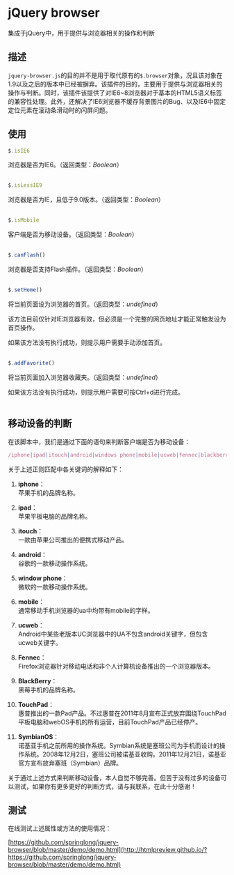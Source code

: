 # jQuery browser

集成于jQuery中，用于提供与浏览器相关的操作和判断

## 描述

`jquery-browser.js`的目的并不是用于取代原有的`$.browser`对象，况且该对象在1.9以及之后的版本中已经被摒弃。该插件的目的，主要用于提供与浏览器相关的操作与判断。同时，该插件该提供了对IE6~8浏览器对于基本的HTML5语义标签的兼容性处理。此外，还解决了IE6浏览器不缓存背景图片的Bug、以及IE6中固定定位元素在滚动条滑动时的闪屏问题。

## 使用

```js
$.isIE6
```

浏览器是否为IE6。（返回类型：*Boolean*）
<br>
<br>

```js
$.isLessIE9
```

浏览器是否为IE，且低于9.0版本。（返回类型：*Boolean*）
<br>
<br>

```js
$.isMobile
```

客户端是否为移动设备。（返回类型：*Boolean*）
<br>
<br>

```js
$.canFlash()
```

浏览器是否支持Flash插件。（返回类型：*Boolean*）
<br>
<br>

```js
$.setHome()
```

将当前页面设为浏览器的首页。（返回类型：*undefined*）

该方法目前仅针对IE浏览器有效，但必须是一个完整的网页地址才能正常触发设为首页操作。

如果该方法没有执行成功，则提示用户需要手动添加首页。
<br>
<br>

```js
$.addFavorite()
```

将当前页面加入浏览器收藏夹。（返回类型：*undefined*）

如果该方法没有执行成功，则提示用户需要可按Ctrl+d进行完成。
<br>
<br>

## 移动设备的判断

在该脚本中，我们是通过下面的语句来判断客户端是否为移动设备：

```js
/iphone|ipad|itouch|android|windows phone|mobile|ucweb|fennec|blackberry|touchpad|symbianos/i.test(navigator.userAgent)
```

关于上述正则匹配中各关键词的解释如下：

1. **iphone**：
<br>苹果手机的品牌名称。

2. **ipad**：
<br>苹果平板电脑的品牌名称。

3. **itouch**：
<br>一款由苹果公司推出的便携式移动产品。

3. **android**：
<br>谷歌的一款移动操作系统。

4. **window phone**：
<br>微软的一款移动操作系统。

5. **mobile**：
<br>通常移动手机浏览器的ua中均带有mobile的字样。

5. **ucweb**：
<br>Android中某些老版本UC浏览器中的UA不包含android关键字，但包含ucweb关键字。

6. **Fennec**：
<br>Firefox浏览器针对移动电话和非个人计算机设备推出的一个浏览器版本。

7. **BlackBerry**：
<br>黑莓手机的品牌名称。

8. **TouchPad**：
<br>惠普推出的一款Pad产品。不过惠普在2011年8月宣布正式放弃围绕TouchPad平板电脑和webOS手机的所有运营，目前TouchPad产品已经停产。

9. **SymbianOS**：
<br>诺基亚手机之前所用的操作系统。Symbian系统是塞班公司为手机而设计的操作系统。2008年12月2日，塞班公司被诺基亚收购。2011年12月21日，诺基亚官方宣布放弃塞班（Symbian）品牌。

关于通过上述方式来判断移动设备，本人自觉不够完善。但苦于没有过多的设备可以测试，如果你有更多更好的判断方式，请与我联系，在此十分感谢！

## 测试

在线测试上述属性或方法的使用情况：

[https://github.com/springlong/jquery-browser/blob/master/demo/demo.html](http://htmlpreview.github.io/?https://github.com/springlong/jquery-browser/blob/master/demo/demo.html)